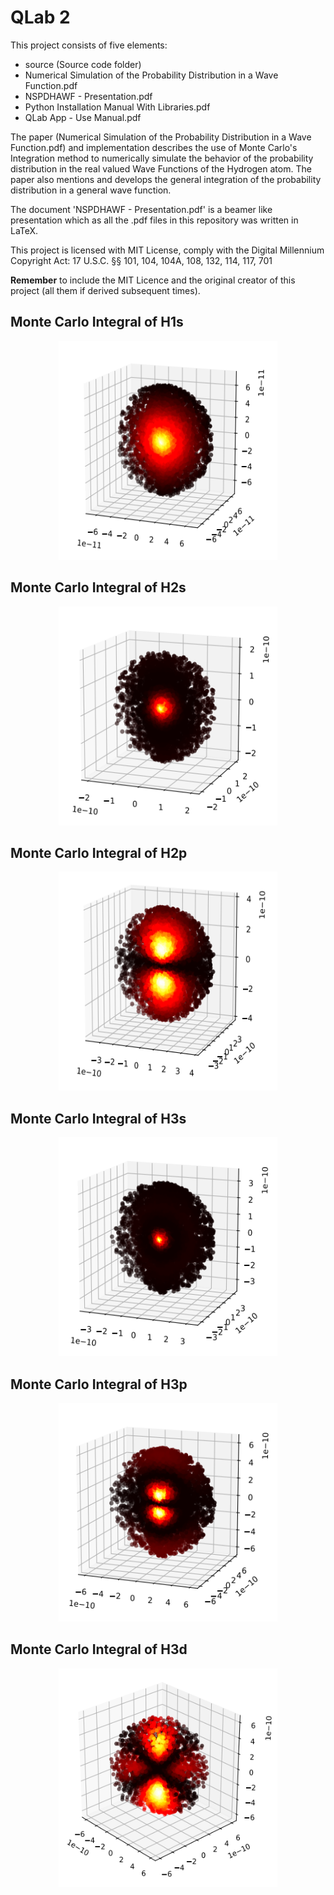 # QLab 2

This project consists of five elements:
- source (Source code folder)
- Numerical Simulation of the Probability Distribution in a Wave Function.pdf
- NSPDHAWF - Presentation.pdf
- Python Installation Manual With Libraries.pdf
- QLab App - Use Manual.pdf

The paper (Numerical Simulation of the Probability Distribution in a Wave Function.pdf) and implementation describes the use of Monte Carlo's Integration method to numerically simulate the behavior of the probability distribution in the real valued Wave Functions of the Hydrogen atom. The paper also mentions and develops the general integration of the probability distribution in a general wave function.

The document 'NSPDHAWF - Presentation.pdf' is a beamer like presentation which as all the .pdf files in this repository was written in LaTeX.

This project is licensed with MIT License, comply with the Digital Millennium Copyright Act: 17 U.S.C. §§ 101, 104, 104A, 108, 132, 114, 117, 701

**Remember** to include the MIT Licence and the original creator of this project (all them if derived subsequent times).

## Monte Carlo Integral of H1s
<p align="center">
    <img src="doc/monte-carlo-squared_h1s.png" width="350" height="350" style="margin: 0 1rem"/>
</p>

## Monte Carlo Integral of H2s
<p align="center">
    <img src="doc/monte-carlo-squared_h2s.png" width="350" height="350" style="margin: 0 1rem"/>
</p>

## Monte Carlo Integral of H2p
<p align="center">
    <img src="doc/monte-carlo-squared_h2p.png" width="350" height="350" style="margin: 0 1rem"/>
</p>

## Monte Carlo Integral of H3s
<p align="center">
    <img src="doc/monte-carlo-squared_h3s.png" width="350" height="350" style="margin: 0 1rem"/>
</p>

## Monte Carlo Integral of H3p
<p align="center">
    <img src="doc/monte-carlo-squared_h3p.png" width="350" height="350" style="margin: 0 1rem"/>
</p>

## Monte Carlo Integral of H3d
<p align="center">
    <img src="doc/monte-carlo-squared_h3d.png" width="350" height="350" style="margin: 0 1rem"/>
</p>
